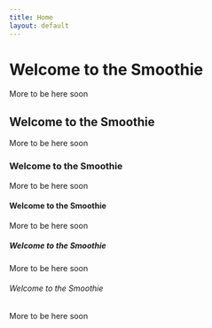 ```yaml
---
title: Home
layout: default
---
```


# Welcome to the Smoothie
More to be here soon

## Welcome to the Smoothie
More to be here soon

### Welcome to the Smoothie
More to be here soon

#### Welcome to the Smoothie
More to be here soon

##### Welcome to the Smoothie
More to be here soon

###### Welcome to the Smoothie
More to be here soon
